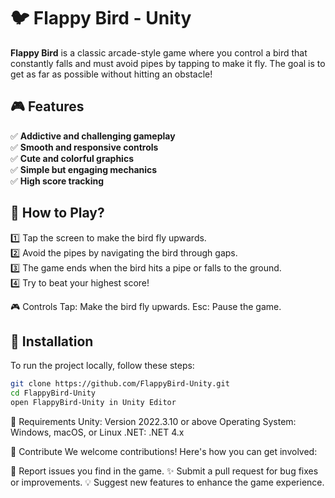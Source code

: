 # 🐦 Flappy Bird - Unity

**Flappy Bird** is a classic arcade-style game where you control a bird that constantly falls and must avoid pipes by tapping to make it fly. The goal is to get as far as possible without hitting an obstacle!

## 🎮 Features  
✅ **Addictive and challenging gameplay**  
✅ **Smooth and responsive controls**  
✅ **Cute and colorful graphics**  
✅ **Simple but engaging mechanics**  
✅ **High score tracking**  

## 📲 How to Play?  
1️⃣ Tap the screen to make the bird fly upwards.  
2️⃣ Avoid the pipes by navigating the bird through gaps.  
3️⃣ The game ends when the bird hits a pipe or falls to the ground.  
4️⃣ Try to beat your highest score!

🎮 Controls
Tap: Make the bird fly upwards.
Esc: Pause the game.

## 🚀 Installation  
To run the project locally, follow these steps:  
```sh
git clone https://github.com/FlappyBird-Unity.git
cd FlappyBird-Unity
open FlappyBird-Unity in Unity Editor
```

🔧 Requirements
Unity: Version 2022.3.10 or above
Operating System: Windows, macOS, or Linux
.NET: .NET 4.x


👥 Contribute
We welcome contributions! Here's how you can get involved:

📝 Report issues you find in the game.
✨ Submit a pull request for bug fixes or improvements.
💡 Suggest new features to enhance the game experience.
